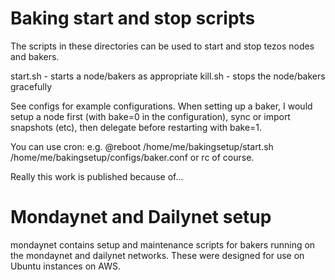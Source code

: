 # Baking start and stop scripts

The scripts in these directories can be used to start and stop
tezos nodes and bakers.

start.sh <config> - starts a node/bakers as appropriate
kill.sh <config>  - stops the node/bakers gracefully

See configs for example configurations. When setting up a baker,
I would setup a node first (with bake=0 in the configuration), sync
or import snapshots (etc), then delegate before restarting with
bake=1.

You can use cron: e.g.
@reboot		/home/me/bakingsetup/start.sh /home/me/bakingsetup/configs/baker.conf
or rc of course.

Really this work is published because of...

# Mondaynet and Dailynet setup

mondaynet contains setup and maintenance scripts for bakers running
on the mondaynet and dailynet networks. These were designed for use
on Ubuntu instances on AWS.
